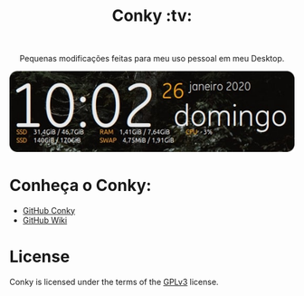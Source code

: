 <h1 align="center">Conky :tv:</h1><br/>

<p align="center">Pequenas modificações feitas para meu uso pessoal em meu Desktop.</p>

<p align="center">
  <img src="img/conkyImg.png">
</p>

Conheça o Conky:
=================

* <a href="https://github.com/brndnmtthws/conky">GitHub Conky</a>
* <a href="https://github.com/brndnmtthws/conky/wiki">GitHub Wiki</a>

License
=================

Conky is licensed under the terms of the <a href="https://github.com/brndnmtthws/conky/blob/master/LICENSE">GPLv3</a> license.

